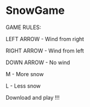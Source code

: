 # SnowGame

GAME RULES:

LEFT ARROW - Wind from right

RIGHT ARROW - Wind from left

DOWN ARROW - No wind

M - More snow

L - Less snow

Download and play !!!
